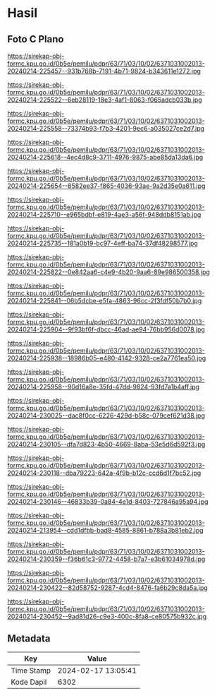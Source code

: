 # Hasil

## Foto C Plano

https://sirekap-obj-formc.kpu.go.id/0b5e/pemilu/pdpr/63/71/03/10/02/6371031002013-20240214-225457--931b768b-7191-4b71-9824-b343611e1272.jpg

https://sirekap-obj-formc.kpu.go.id/0b5e/pemilu/pdpr/63/71/03/10/02/6371031002013-20240214-225522--6eb28119-18e3-4af1-8063-f065adcb033b.jpg

https://sirekap-obj-formc.kpu.go.id/0b5e/pemilu/pdpr/63/71/03/10/02/6371031002013-20240214-225558--73374b93-f7b3-4201-9ec6-a035027ce2d7.jpg

https://sirekap-obj-formc.kpu.go.id/0b5e/pemilu/pdpr/63/71/03/10/02/6371031002013-20240214-225618--4ec4d8c9-3711-4976-9875-abe85da13da6.jpg

https://sirekap-obj-formc.kpu.go.id/0b5e/pemilu/pdpr/63/71/03/10/02/6371031002013-20240214-225654--8582ee37-f865-4036-93ae-9a2d35e0a611.jpg

https://sirekap-obj-formc.kpu.go.id/0b5e/pemilu/pdpr/63/71/03/10/02/6371031002013-20240214-225710--e965bdbf-e819-4ae3-a56f-948ddb8151ab.jpg

https://sirekap-obj-formc.kpu.go.id/0b5e/pemilu/pdpr/63/71/03/10/02/6371031002013-20240214-225735--181a0b19-bc97-4eff-ba74-37df48298577.jpg

https://sirekap-obj-formc.kpu.go.id/0b5e/pemilu/pdpr/63/71/03/10/02/6371031002013-20240214-225822--0e842aa6-c4e9-4b20-9aa6-89e986500358.jpg

https://sirekap-obj-formc.kpu.go.id/0b5e/pemilu/pdpr/63/71/03/10/02/6371031002013-20240214-225841--06b5dcbe-e5fa-4863-96cc-2f3fdf50b7b0.jpg

https://sirekap-obj-formc.kpu.go.id/0b5e/pemilu/pdpr/63/71/03/10/02/6371031002013-20240214-225904--9f93bf6f-dbcc-46ad-ae94-76bb956d0078.jpg

https://sirekap-obj-formc.kpu.go.id/0b5e/pemilu/pdpr/63/71/03/10/02/6371031002013-20240214-225938--18986b05-e480-4142-9328-ce2a7761ea50.jpg

https://sirekap-obj-formc.kpu.go.id/0b5e/pemilu/pdpr/63/71/03/10/02/6371031002013-20240214-225958--90d16a8e-35fd-47dd-9824-93fd7a1b4aff.jpg

https://sirekap-obj-formc.kpu.go.id/0b5e/pemilu/pdpr/63/71/03/10/02/6371031002013-20240214-230025--dac8f0cc-6226-429d-b58c-079cef621d38.jpg

https://sirekap-obj-formc.kpu.go.id/0b5e/pemilu/pdpr/63/71/03/10/02/6371031002013-20240214-230105--dfa7d823-4b50-4669-8aba-53e5d6d592f3.jpg

https://sirekap-obj-formc.kpu.go.id/0b5e/pemilu/pdpr/63/71/03/10/02/6371031002013-20240214-230118--dba79223-642a-4f9b-b12c-ccd6d1f7bc52.jpg

https://sirekap-obj-formc.kpu.go.id/0b5e/pemilu/pdpr/63/71/03/10/02/6371031002013-20240214-230146--46833b39-0a84-4e1d-8403-727846a95a94.jpg

https://sirekap-obj-formc.kpu.go.id/0b5e/pemilu/pdpr/63/71/03/10/02/6371031002013-20240214-213954--cdd1dfbb-bad8-4585-8861-b788a3b81eb2.jpg

https://sirekap-obj-formc.kpu.go.id/0b5e/pemilu/pdpr/63/71/03/10/02/6371031002013-20240214-230359--f36b61c3-9772-4458-b7a7-e3b61034978d.jpg

https://sirekap-obj-formc.kpu.go.id/0b5e/pemilu/pdpr/63/71/03/10/02/6371031002013-20240214-230422--82d58752-9287-4cd4-8476-fa6b29c8da5a.jpg

https://sirekap-obj-formc.kpu.go.id/0b5e/pemilu/pdpr/63/71/03/10/02/6371031002013-20240214-230452--9ad81d26-c9e3-400c-8fa8-ce80575b932c.jpg


## Metadata

| Key        | Value               |
| ---------- | ------------------- |
| Time Stamp | 2024-02-17 13:05:41 |
| Kode Dapil | 6302                |



